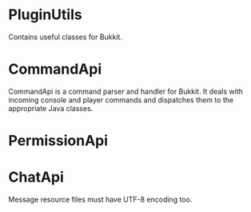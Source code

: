 PluginUtils
==========
Contains useful classes for Bukkit.

CommandApi
==========
CommandApi is a command parser and handler for Bukkit. It deals with
incoming console and player commands and dispatches them to the appropriate
Java classes.

PermissionApi
==========

ChatApi
==========
Message resource files must have UTF-8 encoding too.
